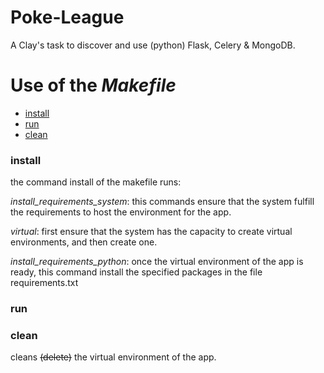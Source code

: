 # Poke-League
A Clay's task to discover and use (python) Flask, Celery &amp; MongoDB.

# Use of the *Makefile*

* [install](https://github.com/Elem3ntal/poke-league/blob/master/README.md#install)
* [run](https://github.com/Elem3ntal/poke-league/blob/master/README.md#install)
* [clean](https://github.com/Elem3ntal/poke-league/blob/master/README.md#clean)

### install
the command install of the makefile runs: 

*install_requirements_system*: this commands ensure that the system fulfill the requirements to host the environment for the app.

*virtual*: first ensure that the system has the capacity to create virtual environments, and then create one.

*install_requirements_python*: once the virtual environment of the app is ready, this command install the specified packages in the file requirements.txt

### run

### clean
cleans ~~(delete)~~ the virtual environment of the app.